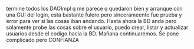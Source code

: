 termine todos los DAOImpl q me parece q quedaron bien y arranque con una GUI del login, esta bastante fulero pero sincerameente fue prueba y error para ver si las cosas iban andando. Hasta ahora la BD anda pero solamente probe las cosas sobre el usuario, puedo crear, listar y actualizar usuarios desde el codigo hacia la BD. Mañana continuaremos. Se pone complicado pero CONFIANZA
